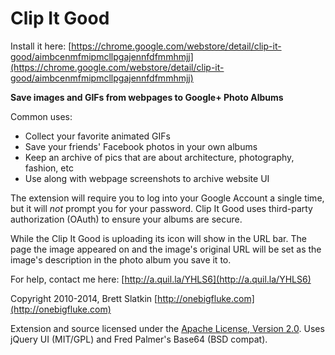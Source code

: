 Clip It Good
============

Install it here:
[https://chrome.google.com/webstore/detail/clip-it-good/aimbcenmfmipmcllpgajennfdfmmhmjj](https://chrome.google.com/webstore/detail/clip-it-good/aimbcenmfmipmcllpgajennfdfmmhmjj)

**Save images and GIFs from webpages to Google+ Photo Albums**

Common uses:

*   Collect your favorite animated GIFs
*   Save your friends' Facebook photos in your own albums
*   Keep an archive of pics that are about architecture, photography, fashion, etc
*   Use along with webpage screenshots to archive website UI

The extension will require you to log into your Google Account a single time, but it will *not* prompt you for your password. Clip It Good uses third-party authorization (OAuth) to ensure your albums are secure.

While the Clip It Good is uploading its icon will show in the URL bar. The page the image appeared on and the image's original URL will be set as the image's description in the photo album you save it to.

For help, contact me here:
[http://a.quil.la/YHLS6](http://a.quil.la/YHLS6)

Copyright 2010-2014, Brett Slatkin
[http://onebigfluke.com](http://onebigfluke.com)

Extension and source licensed under the [Apache License, Version 2.0](http://www.apache.org/licenses/LICENSE-2.0.html). Uses jQuery UI (MIT/GPL) and Fred Palmer's Base64 (BSD compat).
